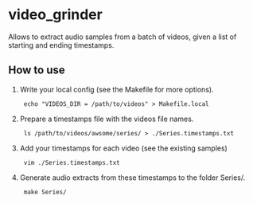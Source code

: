 
video_grinder
=============

Allows to extract audio samples from a batch of videos, given a list of starting and ending timestamps.

How to use
----------

1. Write your local config (see the Makefile for more options).

        echo "VIDEOS_DIR = /path/to/videos" > Makefile.local

2. Prepare a timestamps file with the videos file names.

        ls /path/to/videos/awsome/series/ > ./Series.timestamps.txt

3. Add your timestamps for each video (see the existing samples)

        vim ./Series.timestamps.txt

4. Generate audio extracts from these timestamps to the folder Series/.

        make Series/

